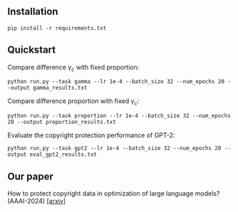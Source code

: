 ## Installation

```commandline
pip install -r requirements.txt
```

## Quickstart

Compare difference $\gamma_c$ with fixed proportion:

```commandline
python run.py --task gamma --lr 1e-4 --batch_size 32 --num_epochs 20 --output gamma_results.txt
```

Compare difference proportion with fixed $\gamma_c$:

```commandline
python run.py --task proportion --lr 1e-4 --batch_size 32 --num_epochs 20 --output proportion_results.txt
```

Evaluate the copyright protection performance of GPT-2:

```commandline
python run.py --task gpt2 --lr 1e-4 --batch_size 32 --num_epochs 20 --output eval_gpt2_results.txt
```

## Our paper

How to protect copyright data in optimization of large language models? (AAAI-2024) [[arxiv]](https://arxiv.org/abs/2308.12247)

